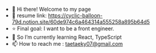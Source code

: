- 👋 Hi there! Welcome to my page
- 👀 resume link: https://cyclic-balloon-79d.notion.site/60de974c6a464314a555258a895b64d5
- ⭐ Final goal: I want to be a front engineer.
- 🌱 So I’m currently learning React, TypeScript
- 📫 How to reach me : taetaeky07@gmail.com


<!---
taetae070/taetae070 is a ✨ special ✨ repository because its `README.md` (this file) appears on your GitHub profile.
You can click the Preview link to take a look at your changes.
--->
